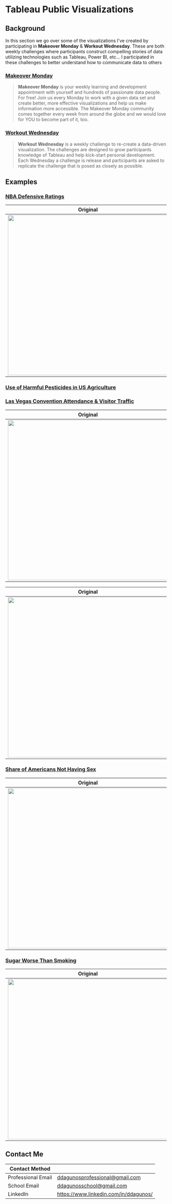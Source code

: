 # Tableau Public Visualizations

## Background

In this section we go over some of the visualizations I've created by participating in **Makeover Monday** & **Workout Wednesday**. These
are both weekly challenges where participants construct compelling stories of data utilizing technologies such as Tableau, Power BI, etc...
I participated in these challenges to better understand how to communicate data to others

### [Makeover Monday](https://www.makeovermonday.co.uk/)

> **Makeover Monday** is your weekly learning and development appointment with yourself and hundreds of passionate data people. For free!
> Join us every Monday to work with a given data set and create better, more effective visualizations and help us make information more accessible. The Makeover Monday community comes together every week from around the globe and we would love for YOU to become part of it, too.

### [Workout Wednesday](http://www.workout-wednesday.com/)

> **Workout Wednesday** is a weekly challenge to re-create a data-driven visualization. The challenges are designed to grow participants knowledge of Tableau and help kick-start personal development. Each Wednesday a challenge is release and participants are asked to replicate the challenge that is posed as closely as possible.

## Examples

### [NBA Defensive Ratings](https://github.com/darwin-a/PersonalProjects/tree/master/Tableau%20Public%20Visualizations/Makeover_Monday/2019/W51)


| **Original** | **Mine**|
| --------- | --------|
|<img src = "https://fivethirtyeight.com/wp-content/uploads/2019/12/dubin-SPURS-1203-2.png?w=1150" width = "500">| <img src = "https://media3.giphy.com/media/h1QmENgSmK0lWxjXY6/giphy.gif" width = "500"> 

### [Use of Harmful Pesticides in US Agriculture](https://github.com/darwin-a/PersonalProjects/tree/master/Tableau%20Public%20Visualizations/Makeover_Monday/2020/W02)

### [Las Vegas Convention Attendance & Visitor Traffic](https://github.com/darwin-a/PersonalProjects/tree/master/Tableau%20Public%20Visualizations/Makeover_Monday/2019/W45)

| **Original** | **Mine**|
| --------- | --------|
|<img src = "https://media.data.world/w7ejD8lbRm2MuQcNq3i6_VegasTrafficQ12019.png" width = "500">| <img src = "https://media.giphy.com/media/j6S5zs5LRrMTVNl8fq/giphy.gif" width = "500"> 


| **Original** | **Mine**|
| --------- | --------|
|<img src = "https://media.springernature.com/lw685/springer-static/image/art%3A10.1186%2Fs12940-019-0488-0/MediaObjects/12940_2019_488_Fig1_HTML.png" width = "500">| <img src = "https://i.postimg.cc/bwFj22p4/pesticides.png" width = "500">

### [Share of Americans Not Having Sex](https://github.com/darwin-a/PersonalProjects/tree/master/Tableau%20Public%20Visualizations/Makeover_Monday/2019/W29)


| **Original** | **Mine**|
| --------- | --------|
|<img src = "https://media.data.world/OntaCUBdQkuspoAphzgv_MM.png" width = "500">| <img src = "https://i.postimg.cc/kXqym6N3/sex-decline.png" width = "500"> |

### [Sugar Worse Than Smoking](https://github.com/darwin-a/PersonalProjects/tree/master/Tableau%20Public%20Visualizations/Makeover_Monday/2020/W03)




| **Original** | **Mine**|
| --------- | --------|
|<img src = "https://ichef.bbci.co.uk/news/624/cpsprodpb/D3A6/production/_107228145_teen_sugar_640-nc.png" width = "500">| <img src = "https://i.postimg.cc/1RY02mRs/sugar.png" width = "500">


## Contact Me

| Contact Method |  |
| --- | --- |
| Professional Email | ddagunosprofessional@gmail.com |
| School Email | ddagunosschool@gmail.com |
| LinkedIn | https://www.linkedin.com/in/ddagunos/ |
